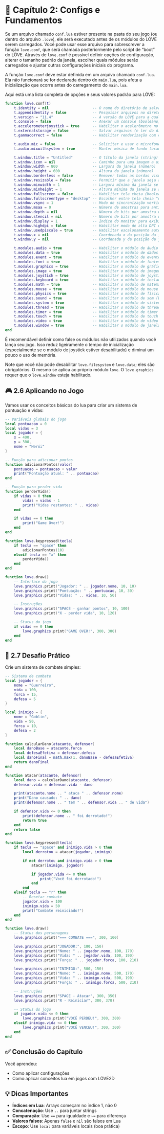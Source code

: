 # 🧮 Capítulo 2: Configs e Fundamentos

Se um arquivo chamado `conf.lua` estiver presente na pasta do seu jogo (ou dentro do arquivo `.love`), ele será executado antes de os módulos do LÖVE serem carregados. Você pode usar esse arquivo para sobrescrever a função `love.conf`, que será chamada posteriormente pelo script de “boot” do LÖVE. Através de `love.conf` é possível definir opções de configuração, alterar o tamanho padrão da janela, escolher quais módulos serão carregados e ajustar outras configurações iniciais do programa.

A função `love.conf` deve estar definida em um arquivo chamado `conf.lua`. Ela não funcionará se for declarada dentro do `main.lua`, pois afeta a inicialização que ocorre antes do carregamento do `main.lua`.

Aqui está uma lista completa de opções e seus valores padrão para LÖVE:

```lua
function love.conf(t)
    t.identity = nil                    -- O nome do diretório de salvamento (string)
    t.appendidentity = false            -- Pesquisar arquivos no diretório de origem antes do diretório de salvamento (booleano)
    t.version = "11.4"                  -- A versão do LÖVE para a qual este jogo foi feito (string)
    t.console = false                   -- Anexar um console (booleano, apenas Windows)
    t.accelerometerjoystick = true      -- Habilitar o acelerômetro no iOS e Android expondo-o como joystick (booleano)
    t.externalstorage = false           -- Salvar arquivos (e ler do diretório de salvamento) em armazenamento externo no Android (booleano)
    t.gammacorrect = false              -- Habilitar renderização com correção de gama, quando suportado pelo sistema (booleano)

    t.audio.mic = false                 -- Solicitar e usar o microfone no Android (booleano)
    t.audio.mixwithsystem = true        -- Manter música de fundo tocando ao abrir o jogo (booleano, iOS e Android)

    t.window.title = "Untitled"         -- O título da janela (string)
    t.window.icon = nil                 -- Caminho para uma imagem a usar como ícone da janela (string)
    t.window.width = 800                -- Largura da janela (número)
    t.window.height = 600               -- Altura da janela (número)
    t.window.borderless = false         -- Remover todas as bordas visuais da janela (booleano)
    t.window.resizable = false          -- Permitir que a janela seja redimensionada pelo usuário (booleano)
    t.window.minwidth = 1               -- Largura mínima da janela se redimensionável (número)
    t.window.minheight = 1              -- Altura mínima da janela se redimensionável (número)
    t.window.fullscreen = false         -- Habilitar tela cheia (booleano)
    t.window.fullscreentype = "desktop" -- Escolher entre tela cheia "desktop" ou "exclusive" (string)
    t.window.vsync = 1                  -- Modo de sincronização vertical (número)
    t.window.msaa = 0                   -- Número de amostras para antialiasing multiamostral (número)
    t.window.depth = nil                -- Número de bits por amostra no buffer de profundidade
    t.window.stencil = nil              -- Número de bits por amostra no buffer de stencil
    t.window.display = 1                -- Índice do monitor para exibir a janela (número)
    t.window.highdpi = false            -- Habilitar modo de alta DPI em displays Retina (booleano)
    t.window.usedpiscale = true         -- Habilitar escalonamento automático de DPI quando highdpi for true (booleano)
    t.window.x = nil                    -- Coordenada x da posição da janela no display especificado (número)
    t.window.y = nil                    -- Coordenada y da posição da janela no display especificado (número)

    t.modules.audio = true              -- Habilitar o módulo de áudio (booleano)
    t.modules.data = true               -- Habilitar o módulo de dados (booleano)
    t.modules.event = true              -- Habilitar o módulo de eventos (booleano)
    t.modules.font = true               -- Habilitar o módulo de fontes (booleano)
    t.modules.graphics = true           -- Habilitar o módulo de gráficos (booleano)
    t.modules.image = true              -- Habilitar o módulo de imagens (booleano)
    t.modules.joystick = true           -- Habilitar o módulo de joystick (booleano)
    t.modules.keyboard = true           -- Habilitar o módulo de teclado (booleano)
    t.modules.math = true               -- Habilitar o módulo de matemática (booleano)
    t.modules.mouse = true              -- Habilitar o módulo de mouse (booleano)
    t.modules.physics = true            -- Habilitar o módulo de física (booleano)
    t.modules.sound = true              -- Habilitar o módulo de som (booleano)
    t.modules.system = true             -- Habilitar o módulo de sistema (booleano)
    t.modules.thread = true             -- Habilitar o módulo de threads (booleano)
    t.modules.timer = true              -- Habilitar o módulo de timer (booleano); desativar resulta em delta time zero no love.update
    t.modules.touch = true              -- Habilitar o módulo de touch (booleano)
    t.modules.video = true              -- Habilitar o módulo de vídeo (booleano)
    t.modules.window = true             -- Habilitar o módulo de janela (booleano)
end
```

É recomendável definir como false os módulos não utilizados quando você lança seu jogo. Isso reduz ligeiramente o tempo de inicialização (especialmente se o módulo de joystick estiver desabilitado) e diminui um pouco o uso de memória.

Note que você não pode desabilitar `love.filesystem` e `love.data`; eles são obrigatórios. O mesmo se aplica ao próprio módulo `love`. O `love.graphics` requer que o `love.window` esteja habilitado.

## 🎮 2.6 Aplicando no Jogo

Vamos usar os conceitos básicos do lua para criar um sistema de pontuação e vidas:

```lua
-- Variáveis globais do jogo
local pontuacao = 0
local vidas = 3
local jogador = {
    x = 400,
    y = 300,
    nome = "Herói"
}

-- Função para adicionar pontos
function adicionarPontos(valor)
    pontuacao = pontuacao + valor
    print("Pontuação atual: " .. pontuacao)
end

-- Função para perder vida
function perderVida()
    if vidas > 0 then
        vidas = vidas - 1
        print("Vidas restantes: " .. vidas)
    end

    if vidas == 0 then
        print("Game Over!")
    end
end

function love.keypressed(tecla)
    if tecla == "space" then
        adicionarPontos(10)
    elseif tecla == "x" then
        perderVida()
    end
end

function love.draw()
    -- Interface do jogo
    love.graphics.print("Jogador: " .. jogador.nome, 10, 10)
    love.graphics.print("Pontuação: " .. pontuacao, 10, 30)
    love.graphics.print("Vidas: " .. vidas, 10, 50)

    -- Instruções
    love.graphics.print("SPACE - ganhar pontos", 10, 100)
    love.graphics.print("X - perder vida", 10, 120)

    -- Status do jogo
    if vidas == 0 then
        love.graphics.print("GAME OVER!", 300, 300)
    end
end
```

## 🧩 2.7 Desafio Prático

Crie um sistema de combate simples:

```lua
-- Sistema de combate
local jogador = {
    nome = "Guerreiro",
    vida = 100,
    forca = 15,
    defesa = 5
}

local inimigo = {
    nome = "Goblin",
    vida = 50,
    forca = 10,
    defesa = 2
}

function calcularDano(atacante, defensor)
    local danoBase = atacante.forca
    local defesaEfetiva = defensor.defesa
    local danoFinal = math.max(1, danoBase - defesaEfetiva)
    return danoFinal
end

function atacar(atacante, defensor)
    local dano = calcularDano(atacante, defensor)
    defensor.vida = defensor.vida - dano

    print(atacante.nome .. " ataca " .. defensor.nome)
    print("Dano causado: " .. dano)
    print(defensor.nome .. " tem " .. defensor.vida .. " de vida")

    if defensor.vida <= 0 then
        print(defensor.nome .. " foi derrotado!")
        return true
    end
    return false
end

function love.keypressed(tecla)
    if tecla == "space" and inimigo.vida > 0 then
        local derrotou = atacar(jogador, inimigo)

        if not derrotou and inimigo.vida > 0 then
            atacar(inimigo, jogador)

            if jogador.vida <= 0 then
                print("Você foi derrotado!")
            end
        end
    elseif tecla == "r" then
        -- Resetar combate
        jogador.vida = 100
        inimigo.vida = 50
        print("Combate reiniciado!")
    end
end

function love.draw()
    -- Status dos personagens
    love.graphics.print("=== COMBATE ===", 300, 100)

    love.graphics.print("JOGADOR:", 100, 150)
    love.graphics.print("Nome: " .. jogador.nome, 100, 170)
    love.graphics.print("Vida: " .. jogador.vida, 100, 190)
    love.graphics.print("Força: " .. jogador.forca, 100, 210)

    love.graphics.print("INIMIGO:", 500, 150)
    love.graphics.print("Nome: " .. inimigo.nome, 500, 170)
    love.graphics.print("Vida: " .. inimigo.vida, 500, 190)
    love.graphics.print("Força: " .. inimigo.forca, 500, 210)

    -- Instruções
    love.graphics.print("SPACE - Atacar", 300, 350)
    love.graphics.print("R - Reiniciar", 300, 370)

    -- Status do jogo
    if jogador.vida <= 0 then
        love.graphics.print("VOCÊ PERDEU!", 300, 300)
    elseif inimigo.vida <= 0 then
        love.graphics.print("VOCÊ VENCEU!", 300, 300)
    end
end
```

## ✅ Conclusão do Capítulo

Você aprendeu:

-   Como aplicar configurações
-   Como aplicar conceitos lua em jogos com LÖVE2D

## 💡 Dicas Importantes

-   **Índices em Lua**: Arrays começam no índice 1, não 0
-   **Concatenação**: Use `..` para juntar strings
-   **Comparação**: Use `==` para igualdade e `~=` para diferença
-   **Valores falsos**: Apenas `false` e `nil` são falsos em Lua
-   **Escopo**: Use `local` para variáveis locais (boa prática)
